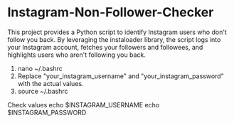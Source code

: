 # Instagram-Non-Follower-Checker
This project provides a Python script to identify Instagram users who don't follow you back. By leveraging the instaloader library, the script logs into your Instagram account, fetches your followers and followees, and highlights users who aren't following you back.

1. nano ~/.bashrc
2. Replace "your_instagram_username" and "your_instagram_password" with the actual values.
3. source ~/.bashrc


Check values 
echo $INSTAGRAM_USERNAME
echo $INSTAGRAM_PASSWORD
